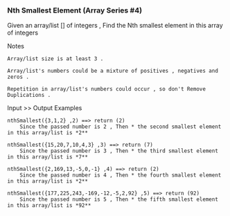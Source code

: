### Nth Smallest Element (Array Series #4) 

Given an array/list [] of integers , Find the Nth smallest element in this array of integers

Notes

    Array/list size is at least 3 .

    Array/list's numbers could be a mixture of positives , negatives and zeros .

    Repetition in array/list's numbers could occur , so don't Remove Duplications .

Input >> Output Examples
```
nthSmallest({3,1,2} ,2) ==> return (2) 
    Since the passed number is 2 , Then * the second smallest element in this array/list is *2**

nthSmallest({15,20,7,10,4,3} ,3) ==> return (7) 
    Since the passed number is 3 , Then * the third smallest element in this array/list is *7**

nthSmallest({2,169,13,-5,0,-1} ,4) ==> return (2) 
    Since the passed number is 4 , Then * the fourth smallest element in this array/list is *2**

nthSmallest({177,225,243,-169,-12,-5,2,92} ,5) ==> return (92) 
    Since the passed number is 5 , Then * the fifth smallest element in this array/list is *92** 


